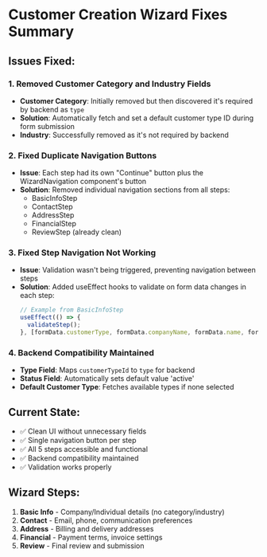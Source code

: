 # Customer Creation Wizard Fixes Summary

## Issues Fixed:

### 1. Removed Customer Category and Industry Fields
- **Customer Category**: Initially removed but then discovered it's required by backend as `type`
- **Solution**: Automatically fetch and set a default customer type ID during form submission
- **Industry**: Successfully removed as it's not required by backend

### 2. Fixed Duplicate Navigation Buttons
- **Issue**: Each step had its own "Continue" button plus the WizardNavigation component's button
- **Solution**: Removed individual navigation sections from all steps:
  - BasicInfoStep
  - ContactStep
  - AddressStep
  - FinancialStep
  - ReviewStep (already clean)

### 3. Fixed Step Navigation Not Working
- **Issue**: Validation wasn't being triggered, preventing navigation between steps
- **Solution**: Added useEffect hooks to validate on form data changes in each step:
  ```javascript
  // Example from BasicInfoStep
  useEffect(() => {
    validateStep();
  }, [formData.customerType, formData.companyName, formData.name, formData.lastName]);
  ```

### 4. Backend Compatibility Maintained
- **Type Field**: Maps `customerTypeId` to `type` for backend
- **Status Field**: Automatically sets default value 'active'
- **Default Customer Type**: Fetches available types if none selected

## Current State:
- ✅ Clean UI without unnecessary fields
- ✅ Single navigation button per step
- ✅ All 5 steps accessible and functional
- ✅ Backend compatibility maintained
- ✅ Validation works properly

## Wizard Steps:
1. **Basic Info** - Company/Individual details (no category/industry)
2. **Contact** - Email, phone, communication preferences
3. **Address** - Billing and delivery addresses
4. **Financial** - Payment terms, invoice settings
5. **Review** - Final review and submission